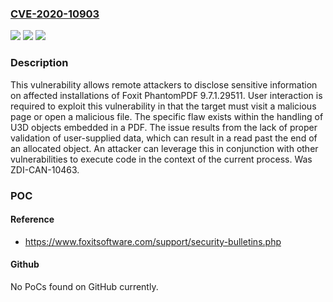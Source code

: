 ### [CVE-2020-10903](https://cve.mitre.org/cgi-bin/cvename.cgi?name=CVE-2020-10903)
![](https://img.shields.io/static/v1?label=Product&message=PhantomPDF&color=blue)
![](https://img.shields.io/static/v1?label=Version&message=n%2Fa&color=blue)
![](https://img.shields.io/static/v1?label=Vulnerability&message=CWE-125%3A%20Out-of-bounds%20Read&color=brighgreen)

### Description

This vulnerability allows remote attackers to disclose sensitive information on affected installations of Foxit PhantomPDF 9.7.1.29511. User interaction is required to exploit this vulnerability in that the target must visit a malicious page or open a malicious file. The specific flaw exists within the handling of U3D objects embedded in a PDF. The issue results from the lack of proper validation of user-supplied data, which can result in a read past the end of an allocated object. An attacker can leverage this in conjunction with other vulnerabilities to execute code in the context of the current process. Was ZDI-CAN-10463.

### POC

#### Reference
- https://www.foxitsoftware.com/support/security-bulletins.php

#### Github
No PoCs found on GitHub currently.

